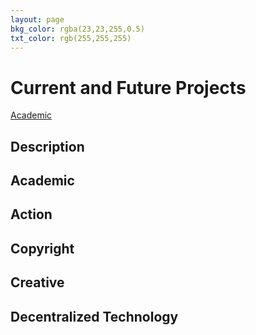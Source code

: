 ```yaml
---
layout: page
bkg_color: rgba(23,23,255,0.5)
txt_color: rgb(255,255,255)
---
```


# Current and Future Projects

[Academic](#academic)

## Description

<h2 id='academic'> Academic </h2>

## Action

## Copyright

## Creative

## Decentralized Technology
